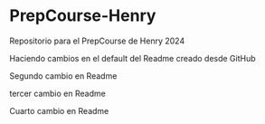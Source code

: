 # PrepCourse-Henry
Repositorio para el PrepCourse de Henry 2024

Haciendo cambios en el default del Readme creado desde GitHub

Segundo cambio en Readme

tercer cambio en Readme

Cuarto cambio en Readme

